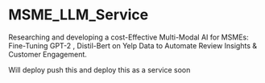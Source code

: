 # MSME_LLM_Service
Researching and developing a cost-Effective Multi-Modal AI for MSMEs: Fine-Tuning GPT-2  , Distil-Bert on Yelp Data to Automate Review Insights &amp; Customer Engagement.

Will deploy push this and deploy this as a service soon
